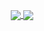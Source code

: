 <p align="center">
<a href="https://github.com/anuraghazra/github-readme-stats">
  <img align="center" src="https://github-readme-stats.vercel.app/api?username=arvidbt&show_icons=true&theme=gruvbox&count_private=true&hide=contribs&hide_border=true" />
</a>
<a href="https://github.com/anuraghazra/github-readme-stats"><img align="center" src="https://github-readme-stats.vercel.app/api/top-langs/?username=arvidbt&layout=compact&theme=gruvbox&hide_border=true" /></a>
</p>
